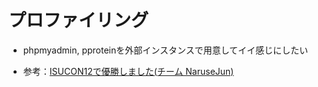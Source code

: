 # プロファイリング

- phpmyadmin, pproteinを外部インスタンスで用意してイイ感じにしたい

- 参考：[ISUCON12で優勝しました(チーム NaruseJun)](https://zenn.dev/tohutohu/articles/8c34d1187e1b21)
